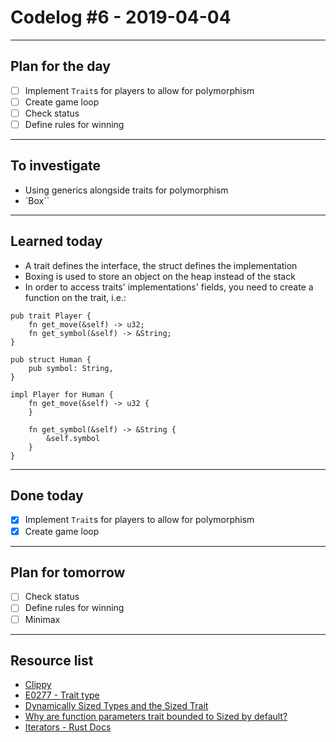 # Codelog #6 - 2019-04-04

-----

## Plan for the day
- [ ] Implement `Trait`s for players to allow for polymorphism
- [ ] Create game loop
- [ ] Check status
- [ ] Define rules for winning

-----

## To investigate
- Using generics alongside traits for polymorphism
- `Box<dyn Trait>``

-----

## Learned today
- A trait defines the interface, the struct defines the implementation
- Boxing is used to store an object on the heap instead of the stack
- In order to access traits' implementations' fields, you need to create a
function on the trait, i.e.:

```
pub trait Player {
    fn get_move(&self) -> u32;
    fn get_symbol(&self) -> &String;
}

pub struct Human {
    pub symbol: String,
}

impl Player for Human {
    fn get_move(&self) -> u32 {
    }

    fn get_symbol(&self) -> &String {
        &self.symbol
    }
}
```

-----

## Done today
- [x] Implement `Trait`s for players to allow for polymorphism
- [x] Create game loop
-----

## Plan for tomorrow
- [ ] Check status
- [ ] Define rules for winning
- [ ] Minimax

-----

## Resource list
- [Clippy](https://github.com/rust-lang/rust-clippy)
- [E0277 - Trait type](https://doc.rust-lang.org/error-index.html#E0277)
- [Dynamically Sized Types and the Sized Trait](https://doc.rust-lang.org/book/ch19-04-advanced-types.html#dynamically-sized-types-and-the-sized-trait)
- [Why are function parameters trait bounded to Sized by default?](https://users.rust-lang.org/t/why-are-function-parameters-trait-bounded-to-sized-by-default/11881)
- [Iterators - Rust Docs](https://doc.rust-lang.org/std/iter/trait.Iterator.html)
